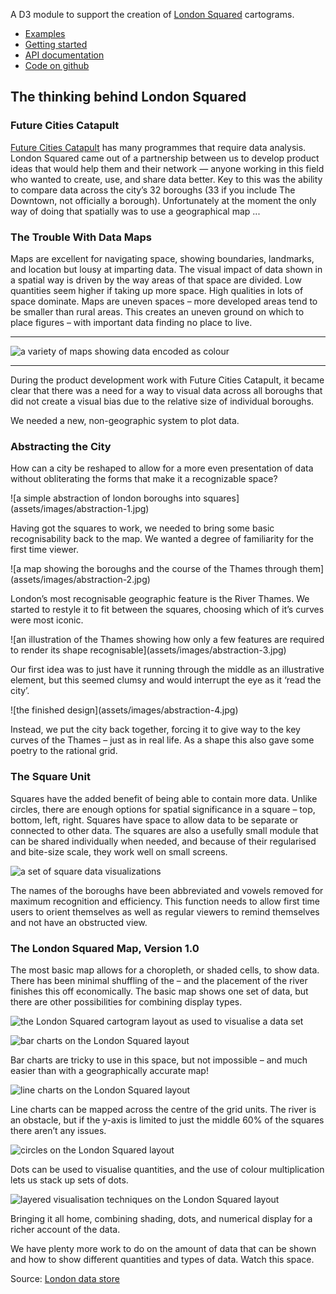 
A D3  module to support the creation of [London Squared](https://aftertheflood.com/projects/future-cities-catapult/) cartograms.

 * [Examples](/londonsquared)
 * [Getting started](/londonsquared/getting-started)
 * [API documentation](/londonsquared/api)
 * [Code on github](https://www.github.com/aftertheflood/londonsquared)

## The thinking behind London Squared

### Future Cities Catapult
   [Future Cities Catapult](https://futurecities.catapult.org.uk) has many programmes that require data analysis. London Squared came out of a partnership between us to develop product ideas that would help them and their network — anyone working in this field who wanted to create, use, and share data better. Key to this was the ability to compare data across the city’s 32 boroughs (33 if you include The Downtown, not officially a borough). Unfortunately at the moment the only way of doing that spatially was to use a geographical map ...
    
### The Trouble With Data Maps

Maps are excellent for navigating space, showing boundaries, landmarks, and location but lousy at imparting data. The visual impact of data shown in a spatial way is driven by the way areas of that space are divided. Low quantities seem higher if taking up more space. High qualities in lots of space dominate. Maps are uneven spaces – more developed areas tend to be smaller than rural areas. This creates an uneven ground on which to place figures – with important data finding no place to live.

<div>
  <hr class="no-top-border">
  <img class="full-width" src="assets/images/london-collage.jpg" alt="a variety of maps showing data encoded as colour" />
  <hr class="no-top-border">
</div>
    
During the product development work with Future Cities Catapult, it became clear that there was a need for a way to visual data across all boroughs that did not create a visual bias due to the relative size of individual boroughs.

We needed a new, non-geographic system to plot data.
    
### Abstracting the City
    
How can a city be reshaped to allow for a more even presentation of data without obliterating the forms that make it a recognizable space?
    
<div class="grid-container">
  <div markdown="1">
![a simple abstraction of london boroughs into squares](assets/images/abstraction-1.jpg)

Having got the squares to work, we needed to bring some basic recognisability back to the map. We wanted a degree of familiarity for the first time viewer. 
  </div>
  <div markdown="1">
![a map showing the boroughs and the course of the Thames through them](assets/images/abstraction-2.jpg)

London’s most recognisable geographic feature is the River Thames. We started to restyle it to fit between the squares, choosing which of it’s curves were most iconic.
  </div>
  <div markdown="1">
![an illustration of the Thames showing how only a few features are required to render its shape recognisable](assets/images/abstraction-3.jpg)

Our first idea was to just have it running through the middle as an illustrative element, but this seemed clumsy and would interrupt the eye as it ‘read the city’.
  </div>
  <div markdown="1">
![the finished design](assets/images/abstraction-4.jpg)

Instead, we put the city back together, forcing it to give way to the key curves of the Thames – just as in real life. As a shape this also gave some poetry to the rational grid.
  </div>
</div>

### The Square Unit
    
Squares have the added benefit of being able to contain more data. Unlike circles, there are enough options for spatial significance in a square – top, bottom, left, right. Squares have space to allow data to be separate or connected to other data. The squares are also a usefully small module that can be shared individually when needed, and because of their regularised and bite-size scale, they work well on small screens.


![a set of square data visualizations](assets/images/square-unit.jpg)

The names of the boroughs have been abbreviated and vowels removed for maximum recognition and efficiency. This function needs to allow first time users to orient themselves as well as regular viewers to remind themselves and not have an obstructed view.

### The London Squared Map, Version 1.0

The most basic map allows for a choropleth, or shaded cells, to show data. There has been minimal shuffling of the – and the placement of the river finishes this off economically. The basic map shows one set of data, but there are other possibilities for combining display types.

![the London Squared cartogram layout as used to visualise a data set](assets/images/london-squared-1.jpg)

<div class="grid-container">
  <div markdown="1">

![bar charts on the London Squared layout](assets/images/london-squared-2.jpg)

Bar charts are tricky to use in this space, but not impossible – and much easier than with a geographically accurate map!

  </div>
  <div markdown="1">

![line charts on the London Squared layout](assets/images/london-squared-3.jpg)

Line charts can be mapped across the centre of the grid units. The river is an obstacle, but if the y-axis is limited to just the middle 60% of the squares there aren’t any issues.

  </div>
  <div markdown="1">

![circles on the London Squared layout](assets/images/london-squared-4.jpg)

Dots can be used to visualise quantities, and the use of colour multiplication lets us stack up sets of dots.

  </div>
  <div markdown="1">

![layered visualisation techniques on the  London Squared layout](assets/images/london-squared-5.jpg)

Bringing it all home, combining shading, dots, and numerical display for a richer account of the data.

  </div>
</div>

We have plenty more work to do on the amount of data that can be shown and how to show different quantities and types of data. Watch this space.

Source: [London data store](https://data.london.gov.uk)